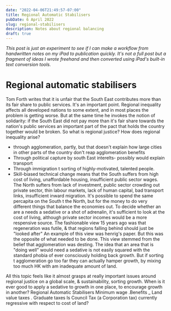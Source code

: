 ```yaml
---
date: "2022-04-06T21:49:57-07:00"
title: Regional Automatic Stabilisers
pubDate: 6 April 2022
slug: regional-stabilisers
description: Notes about regional balancing
draft: true
---
```


_This post is just an experiment to see if I can make a workflow from handwritten notes on my iPad to publication quickly. It's not a full post but a fragment of ideas I wrote freehand and then converted using iPad's built-in text conversion tools._

# Regional automatic stabilisers

Tom Forth writes that it is unfair that the South East contributes more than its fair share
to public services. It's an important point.
Regional inequality affects all developed nations to some extent, and in most places the problem
is getting worse.
But at the same time he invokes the notion of solidarity:
if the South East did not pay more than it's fair share towards
the nation's public services an important part
of the pact that holds the country together would
be broken. So what is regional justice?
How does regional inequality arise?

* through agglomeration, partly, but that
doesn't explain how large cities in other parts of
the country don't reap agglomeration benefits
* Through political capture by south East interelts-
possibly would explain transport
* Through immigration t sorting of highly-motivated,
talented people.
* Skill-biased technical change means that the South suffers from high cost of
living, unaffordable housing, insufficient public
sector wages. The North sufters from lack of investment,
public sector crowding out private sector, thin labour
markets, lack of human capital, bad transport
links, insufficient inward migration.
It's possible to spend the same percapita on
the South t the North, but for the money
to do very different things that balance the
economies out. To decide whether an are a needs
a sedative or a shot of adrenalin, it's sufficient to
look at the cost of living, although private sector
incomes would be a more respensive source.
The fashionable view 15 years ago was that
regeneration was futile, & that regions falling
behind should just be "looked after" An
example of this view was henrig's paper. But
this was the opposite of what needed to
be done. This view stemmed from the
belief that agglomeration was desting.
The idea that an area that is "doing well"
would need a sedative is not easily squared
with the standard phobia of ever consciously holding
back growth. But if sorting t agglomeration
go too far they can actually hamper growth,
by mixing too much HK with am inadequate
amount of land. 

All this topic feels like it almost grasps at
really important issues around regional justice
on a global scale, & sustainability, sorting 
growth.
When is it ever good to apply a sedative to growth in
one place, to encourage growth in another?
Regional Automatic Stabilisers
Minimum wage
.Benefits
_ Land value taxes
. Graduate taxes
Is Council Tax (a Corporation tax) currently
regressive with respect to cost of land?
